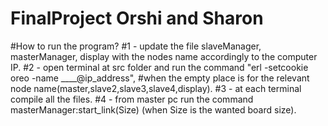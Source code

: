 # FinalProject Orshi and Sharon
#How to run the program?
#1 - update the file slaveManager, masterManager, display with the nodes name accordingly to the computer IP.
#2 - open terminal at src folder and run the command "erl -setcookie oreo -name ____@ip_address", 
#when the empty place is for the relevant node name(master,slave2,slave3,slave4,display).
#3 - at each terminal compile all the files.
#4 - from master pc run the command masterManager:start_link(Size) (when Size is the wanted board size).
